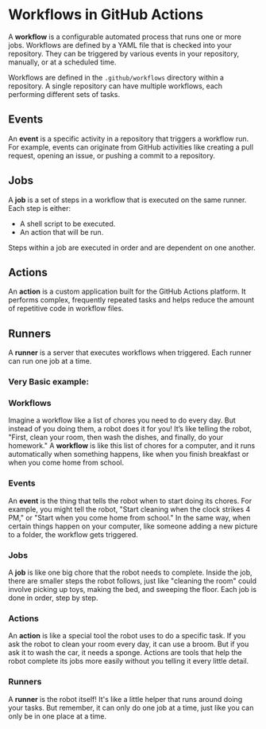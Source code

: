 # Workflows in GitHub Actions

A **workflow** is a configurable automated process that runs one or more jobs. Workflows are defined by a YAML file that is checked into your repository. They can be triggered by various events in your repository, manually, or at a scheduled time.

Workflows are defined in the `.github/workflows` directory within a repository. A single repository can have multiple workflows, each performing different sets of tasks.

## Events

An **event** is a specific activity in a repository that triggers a workflow run. For example, events can originate from GitHub activities like creating a pull request, opening an issue, or pushing a commit to a repository.

## Jobs

A **job** is a set of steps in a workflow that is executed on the same runner. Each step is either:
- A shell script to be executed.
- An action that will be run.

Steps within a job are executed in order and are dependent on one another.

## Actions

An **action** is a custom application built for the GitHub Actions platform. It performs complex, frequently repeated tasks and helps reduce the amount of repetitive code in workflow files.

## Runners

A **runner** is a server that executes workflows when triggered. Each runner can run one job at a time.



### Very Basic example:
### Workflows
Imagine a workflow like a list of chores you need to do every day. But instead of you doing them, a robot does it for you! It’s like telling the robot, "First, clean your room, then wash the dishes, and finally, do your homework." A **workflow** is like this list of chores for a computer, and it runs automatically when something happens, like when you finish breakfast or when you come home from school.

### Events
An **event** is the thing that tells the robot when to start doing its chores. For example, you might tell the robot, "Start cleaning when the clock strikes 4 PM," or "Start when you come home from school." In the same way, when certain things happen on your computer, like someone adding a new picture to a folder, the workflow gets triggered.

### Jobs
A **job** is like one big chore that the robot needs to complete. Inside the job, there are smaller steps the robot follows, just like "cleaning the room" could involve picking up toys, making the bed, and sweeping the floor. Each job is done in order, step by step.

### Actions
An **action** is like a special tool the robot uses to do a specific task. If you ask the robot to clean your room every day, it can use a broom. But if you ask it to wash the car, it needs a sponge. Actions are tools that help the robot complete its jobs more easily without you telling it every little detail.

### Runners
A **runner** is the robot itself! It's like a little helper that runs around doing your tasks. But remember, it can only do one job at a time, just like you can only be in one place at a time.
